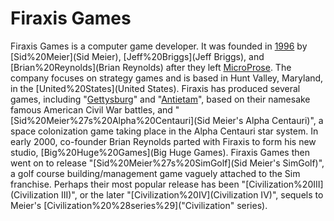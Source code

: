 # Firaxis Games

Firaxis Games is a computer game developer. It was founded in [1996](1996) by [Sid%20Meier](Sid Meier), [Jeff%20Briggs](Jeff Briggs), and [Brian%20Reynolds](Brian Reynolds) after they left [MicroProse](MicroProse). The company focuses on strategy games and is based in Hunt Valley, Maryland, in the [United%20States](United States).
Firaxis has produced several games, including "[Gettysburg](Gettysburg)" and "[Antietam](Antietam)", based on their namesake famous American Civil War battles, and "[Sid%20Meier%27s%20Alpha%20Centauri](Sid Meier's Alpha Centauri)", a space colonization game taking place in the Alpha Centauri star system. In early 2000, co-founder Brian Reynolds parted with Firaxis to form his new studio, [Big%20Huge%20Games](Big Huge Games). Firaxis Games then went on to release "[Sid%20Meier%27s%20SimGolf](Sid Meier's SimGolf)", a golf course building/management game vaguely attached to the Sim franchise. Perhaps their most popular release has been "[Civilization%20III](Civilization III)", or the later "[Civilization%20IV](Civilization IV)", sequels to Meier's [Civilization%20%28series%29]("Civilization" series).
